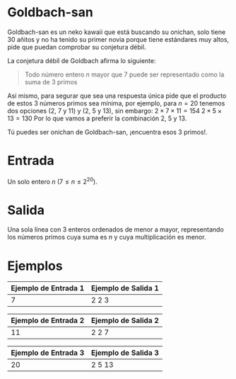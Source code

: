# Goldbach-san
Goldbach-san es un neko kawaii que está buscando su onichan, solo tiene 30 añitos y no ha tenido su primer novia porque tiene estándares muy altos, pide que puedan comprobar su conjetura débil.

La conjetura débil de Goldbach afirma lo siguiente:
> Todo número entero $n$ mayor que 7 puede ser representado como la suma de 3 primos


Así mismo, para segurar que sea una respuesta única pide que el producto de estos 3 números primos sea mínima, por ejemplo, para $n=20$ tenemos dos opciones (2, 7 y 11) y (2, 5 y 13), sin embargo:
$2 \times 7 \times 11 = 154$
$2 \times 5 \times 13 = 130$
Por lo que vamos a preferir la combinación 2, 5 y 13.

Tú puedes ser onichan de Goldbach-san, ¡encuentra esos 3 primos!.

# Entrada
Un solo entero $n$ $(7 \leq n \leq 2^{20})$.

# Salida
Una sola línea con 3 enteros ordenados de menor a mayor, representando los números primos cuya suma es $n$ y cuya multiplicación es menor.


# Ejemplos

| Ejemplo de Entrada 1 | Ejemplo de Salida 1 |
| -------------------- | ------------------- |
| 7                    | 2 2 3               |

| Ejemplo de Entrada 2 | Ejemplo de Salida 2 |
| -------------------- | ------------------- |
| 11                   | 2 2 7               |

| Ejemplo de Entrada 3 | Ejemplo de Salida 3 |
| -------------------- | ------------------- |
| 20                   | 2 5 13              |
